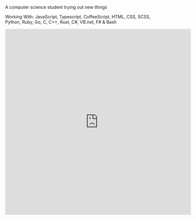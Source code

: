 A computer science student trying out new things

Working With: JavaScript, Typescript, CoffeeScript, HTML, CSS, SCSS, Python, Ruby, Go, C, C++, Rust, C#, VB.net, F# & Bash

<iframe width="600" height="600" src="https://ionicabizau.github.io/github-profile-languages/api.html?hudson-newey" frameborder="0"></iframe>
